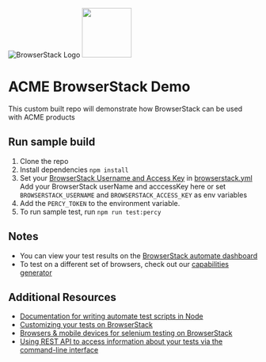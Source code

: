 ![BrowserStack Logo](https://d98b8t1nnulk5.cloudfront.net/production/images/layout/logo-header.png?1469004780)
​
<img src ="https://i.imgur.com/egfvMU3.png" height = "100">
​

# ACME BrowserStack Demo

This custom built repo will demonstrate how BrowserStack can be used with ACME products

## Run sample build

1. Clone the repo
2. Install dependencies `npm install`
3. Set your [BrowserStack Username and Access Key](https://www.browserstack.com/accounts/settings) in [browserstack.yml](browserstack.yml) Add your BrowserStack userName and acccessKey here or set `BROWSERSTACK_USERNAME` and `BROWSERSTACK_ACCESS_KEY` as env variables
4. Add the `PERCY_TOKEN` to the environment variable.
5. To run sample test, run `npm run test:percy`

## Notes

- You can view your test results on the [BrowserStack automate dashboard](https://automate.browserstack.com)
- To test on a different set of browsers, check out our [capabilities generator](https://www.browserstack.com/automate/capabilities)

## Additional Resources

- [Documentation for writing automate test scripts in Node](https://www.browserstack.com/automate/node)
- [Customizing your tests on BrowserStack](https://www.browserstack.com/automate/capabilities)
- [Browsers & mobile devices for selenium testing on BrowserStack](https://www.browserstack.com/list-of-browsers-and-platforms?product=automate)
- [Using REST API to access information about your tests via the command-line interface](https://www.browserstack.com/automate/rest-api)
